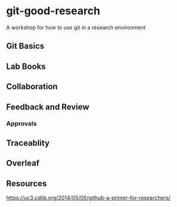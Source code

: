 # git-good-research
A workshop for how to use git in a research environment

## Git Basics

## Lab Books

## Collaboration 

## Feedback and Review
### Approvals

## Traceablity

## Overleaf

## Resources
https://uc3.cdlib.org/2014/05/05/github-a-primer-for-researchers/
